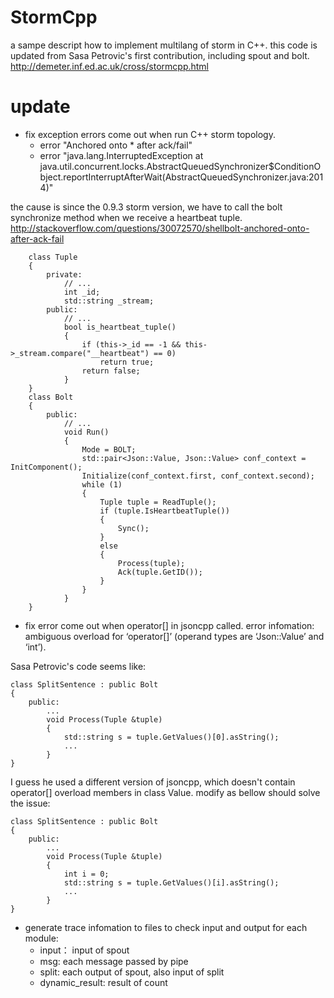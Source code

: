 # StormCpp
a sampe descript how to implement multilang of storm in C++. this code is updated from Sasa Petrovic's first contribution, including spout and bolt.
http://demeter.inf.ed.ac.uk/cross/stormcpp.html

# update
- fix exception errors come out when run C++ storm topology.
    - error "Anchored onto *  after ack/fail"
    - error "java.lang.InterruptedException at java.util.concurrent.locks.AbstractQueuedSynchronizer$ConditionObject.reportInterruptAfterWait(AbstractQueuedSynchronizer.java:2014)"

    
the cause is since the 0.9.3 storm version, we have to call the bolt synchronize method when we receive a heartbeat tuple.
http://stackoverflow.com/questions/30072570/shellbolt-anchored-onto-after-ack-fail

```
    class Tuple
    {
        private:
            // ...
            int _id;
            std::string _stream;
        public:
            // ...
            bool is_heartbeat_tuple()
            {
                if (this->_id == -1 && this->_stream.compare("__heartbeat") == 0)
                    return true;
                return false;
            }
    }
    class Bolt
    {
        public:
            // ...
            void Run()
		    {
			    Mode = BOLT;
			    std::pair<Json::Value, Json::Value> conf_context = InitComponent();
			    Initialize(conf_context.first, conf_context.second);
			    while (1)
			    {
				    Tuple tuple = ReadTuple();
				    if (tuple.IsHeartbeatTuple())
				    {
					    Sync();
				    }
				    else
				    {
					    Process(tuple);
					    Ack(tuple.GetID());
				    }
			    }
		    }
    }
```

- fix error come out when operator[] in jsoncpp called.
error infomation: ambiguous overload for ‘operator[]’ (operand types are ‘Json::Value’ and ‘int’).

Sasa Petrovic's code seems like:
```
class SplitSentence : public Bolt
{
	public:
		...
		void Process(Tuple &tuple)
		{
			std::string s = tuple.GetValues()[0].asString();
			...
		}
}
```
I guess he used a different version of jsoncpp, which doesn't contain operator[] overload members in class Value.
modify as bellow should solve the issue:
```
class SplitSentence : public Bolt
{
	public:
		...
		void Process(Tuple &tuple)
		{
			int i = 0;
			std::string s = tuple.GetValues()[i].asString();
			...
		}
}
```

- generate trace infomation to files to check input and output for each module:
    - input： input of spout
    - msg: each message passed by pipe
    - split: each output of spout, also input of split
    - dynamic_result: result of count

